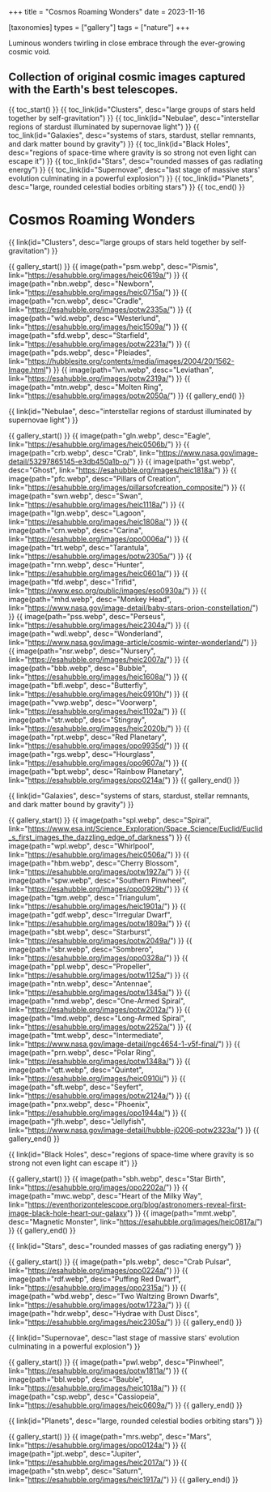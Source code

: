 +++
title = "Cosmos Roaming Wonders"
date = 2023-11-16

[taxonomies]
types = ["gallery"]
tags = ["nature"]
+++

Luminous wonders twirling in close embrace through the ever-growing cosmic void.

<!-- more -->

## Collection of original cosmic images captured with the Earth's best telescopes.

{{ toc_start() }}
{{ toc_link(id="Clusters", desc="large groups of stars held together by self-gravitation") }}
{{ toc_link(id="Nebulae", desc="interstellar regions of stardust illuminated by supernovae light") }}
{{ toc_link(id="Galaxies", desc="systems of stars, stardust, stellar remnants, and dark matter bound by gravity") }}
{{ toc_link(id="Black Holes", desc="regions of space-time where gravity is so strong not even light can escape it") }}
{{ toc_link(id="Stars", desc="rounded masses of gas radiating energy") }}
{{ toc_link(id="Supernovae", desc="last stage of massive stars' evolution culminating in a powerful explosion") }}
{{ toc_link(id="Planets", desc="large, rounded celestial bodies orbiting stars") }}
{{ toc_end() }}

# **Cosmos Roaming Wonders**

{{ link(id="Clusters", desc="large groups of stars held together by self-gravitation") }}

{{ gallery_start() }}
{{ image(path="psm.webp", desc="Pismis", link="https://esahubble.org/images/heic0619a/") }}
{{ image(path="nbn.webp", desc="Newborn", link="https://esahubble.org/images/heic0715a/") }}
{{ image(path="rcn.webp", desc="Cradle", link="https://esahubble.org/images/potw2335a/") }}
{{ image(path="wld.webp", desc="Westerlund", link="https://esahubble.org/images/heic1509a/") }}
{{ image(path="sfd.webp", desc="Starfield", link="https://esahubble.org/images/potw2231a/") }}
{{ image(path="pds.webp", desc="Pleiades", link="https://hubblesite.org/contents/media/images/2004/20/1562-Image.html") }}
{{ image(path="lvn.webp", desc="Leviathan", link="https://esahubble.org/images/potw2319a/") }}
{{ image(path="mtn.webp", desc="Molten Ring", link="https://esahubble.org/images/potw2050a/") }}
{{ gallery_end() }}

{{ link(id="Nebulae", desc="interstellar regions of stardust illuminated by supernovae light") }}

{{ gallery_start() }}
{{ image(path="gln.webp", desc="Eagle", link="https://esahubble.org/images/heic0506b/") }}
{{ image(path="crb.webp", desc="Crab", link="https://www.nasa.gov/image-detail/53297865145-e3db450a1b-o/") }}
{{ image(path="gst.webp", desc="Ghost", link="https://esahubble.org/images/heic1818a/") }}
{{ image(path="pfc.webp", desc="Pillars of Creation", link="https://esahubble.org/images/pillarsofcreation_composite/") }}
{{ image(path="swn.webp", desc="Swan", link="https://esahubble.org/images/heic1118a/") }}
{{ image(path="lgn.webp", desc="Lagoon", link="https://esahubble.org/images/heic1808a/") }}
{{ image(path="crn.webp", desc="Carina", link="https://esahubble.org/images/opo0006a/") }}
{{ image(path="trt.webp", desc="Tarantula", link="https://esahubble.org/images/potw2305a/") }}
{{ image(path="rnn.webp", desc="Hunter", link="https://esahubble.org/images/heic0601a/") }}
{{ image(path="tfd.webp", desc="Trifid", link="https://www.eso.org/public/images/eso0930a/") }}
{{ image(path="mhd.webp", desc="Monkey Head", link="https://www.nasa.gov/image-detail/baby-stars-orion-constellation/") }}
{{ image(path="pss.webp", desc="Perseus", link="https://esahubble.org/images/heic2304a/") }}
{{ image(path="wdl.webp", desc="Wonderland", link="https://www.nasa.gov/image-article/cosmic-winter-wonderland/") }}
{{ image(path="nsr.webp", desc="Nursery", link="https://esahubble.org/images/heic2007a/") }}
{{ image(path="bbb.webp", desc="Bubble", link="https://esahubble.org/images/heic1608a/") }}
{{ image(path="bfl.webp", desc="Butterfly", link="https://esahubble.org/images/heic0910h/") }}
{{ image(path="vwp.webp", desc="Voorwerp", link="https://esahubble.org/images/heic1102a/") }}
{{ image(path="str.webp", desc="Stingray", link="https://esahubble.org/images/heic2020b/") }}
{{ image(path="rpt.webp", desc="Red Planetary", link="https://esahubble.org/images/opo9935d/") }}
{{ image(path="rgs.webp", desc="Hourglass", link="https://esahubble.org/images/opo9607a/") }}
{{ image(path="bpt.webp", desc="Rainbow Planetary", link="https://esahubble.org/images/opo0214a/") }}
{{ gallery_end() }}

{{ link(id="Galaxies", desc="systems of stars, stardust, stellar remnants, and dark matter bound by gravity") }}

{{ gallery_start() }}
{{ image(path="spl.webp", desc="Spiral", link="https://www.esa.int/Science_Exploration/Space_Science/Euclid/Euclid_s_first_images_the_dazzling_edge_of_darkness") }}
{{ image(path="wpl.webp", desc="Whirlpool", link="https://esahubble.org/images/heic0506a/") }}
{{ image(path="hbm.webp", desc="Cherry Blossom", link="https://esahubble.org/images/potw1927a/") }}
{{ image(path="spw.webp", desc="Southern Pinwheel", link="https://esahubble.org/images/opo0929b/") }}
{{ image(path="tgm.webp", desc="Triangulum", link="https://esahubble.org/images/heic1901a/") }}
{{ image(path="gdf.webp", desc="Irregular Dwarf", link="https://esahubble.org/images/potw1809a/") }}
{{ image(path="sbt.webp", desc="Starburst", link="https://esahubble.org/images/potw2049a/") }}
{{ image(path="sbr.webp", desc="Sombrero", link="https://esahubble.org/images/opo0328a/") }}
{{ image(path="ppl.webp", desc="Propeller", link="https://esahubble.org/images/potw1125a/") }}
{{ image(path="ntn.webp", desc="Antennae", link="https://esahubble.org/images/potw1345a/") }}
{{ image(path="nmd.webp", desc="One-Armed Spiral", link="https://esahubble.org/images/potw2012a/") }}
{{ image(path="lmd.webp", desc="Long-Armed Spiral", link="https://esahubble.org/images/potw2252a/") }}
{{ image(path="tmt.webp", desc="Intermediate", link="https://www.nasa.gov/image-detail/ngc4654-1-v5f-final/") }}
{{ image(path="prn.webp", desc="Polar Ring", link="https://esahubble.org/images/potw1348a/") }}
{{ image(path="qtt.webp", desc="Quintet", link="https://esahubble.org/images/heic0910i/") }}
{{ image(path="sft.webp", desc="Seyfert", link="https://esahubble.org/images/potw2124a/") }}
{{ image(path="pnx.webp", desc="Phoenix", link="https://esahubble.org/images/opo1944a/") }}
{{ image(path="jfh.webp", desc="Jellyfish", link="https://www.nasa.gov/image-detail/hubble-j0206-potw2323a/") }}
{{ gallery_end() }}

{{ link(id="Black Holes", desc="regions of space-time where gravity is so strong not even light can escape it") }}

{{ gallery_start() }}
{{ image(path="sbh.webp", desc="Star Birth", link="https://esahubble.org/images/opo2202a/") }}
{{ image(path="mwc.webp", desc="Heart of the Milky Way", link="https://eventhorizontelescope.org/blog/astronomers-reveal-first-image-black-hole-heart-our-galaxy") }}
{{ image(path="mmt.webp", desc="Magnetic Monster", link="https://esahubble.org/images/heic0817a/") }}
{{ gallery_end() }}

{{ link(id="Stars", desc="rounded masses of gas radiating energy") }}

{{ gallery_start() }}
{{ image(path="pls.webp", desc="Crab Pulsar", link="https://esahubble.org/images/opo0224a/") }}
{{ image(path="rdf.webp", desc="Puffing Red Dwarf", link="https://esahubble.org/images/opo2315a/") }}
{{ image(path="wbd.webp", desc="Two Waltzing Brown Dwarfs", link="https://esahubble.org/images/potw1723a/") }}
{{ image(path="hdr.webp", desc="Hydrae with Dust Discs", link="https://esahubble.org/images/heic2305a/") }}
{{ gallery_end() }}

{{ link(id="Supernovae", desc="last stage of massive stars' evolution culminating in a powerful explosion") }}

{{ gallery_start() }}
{{ image(path="pwl.webp", desc="Pinwheel", link="https://esahubble.org/images/potw1811a/") }}
{{ image(path="bbl.webp", desc="Bauble", link="https://esahubble.org/images/heic1018a/") }}
{{ image(path="csp.webp", desc="Cassiopeia", link="https://esahubble.org/images/heic0609a/") }}
{{ gallery_end() }}

{{ link(id="Planets", desc="large, rounded celestial bodies orbiting stars") }}

{{ gallery_start() }}
{{ image(path="mrs.webp", desc="Mars", link="https://esahubble.org/images/opo0124a/") }}
{{ image(path="jpt.webp", desc="Jupiter", link="https://esahubble.org/images/heic2017a/") }}
{{ image(path="stn.webp", desc="Saturn", link="https://esahubble.org/images/heic1917a/") }}
{{ gallery_end() }}

